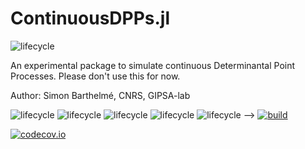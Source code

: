 # ContinuousDPPs.jl
![lifecycle](https://img.shields.io/badge/lifecycle-experimental-orange.svg)

An experimental package to simulate continuous Determinantal Point Processes. Please don't use this for now. 

Author: Simon Barthelmé, CNRS, GIPSA-lab



<!-- Tidyverse lifecycle badges, see https://www.tidyverse.org/lifecycle/ Uncomment or delete as needed. -->

![lifecycle](https://img.shields.io/badge/lifecycle-maturing-blue.svg)
![lifecycle](https://img.shields.io/badge/lifecycle-stable-green.svg)
![lifecycle](https://img.shields.io/badge/lifecycle-retired-orange.svg)
![lifecycle](https://img.shields.io/badge/lifecycle-archived-red.svg)
![lifecycle](https://img.shields.io/badge/lifecycle-dormant-blue.svg) -->
[![build](https://github.com/simon.barthelme/ContinuousDPPs.jl/workflows/CI/badge.svg)](https://github.com/simon.barthelme/ContinuousDPPs.jl/actions?query=workflow%3ACI)
<!-- travis-ci.com badge, uncomment or delete as needed, depending on whether you are using that service. -->
<!-- [![Build Status](https://travis-ci.com/simon.barthelme/ContinuousDPPs.jl.svg?branch=master)](https://travis-ci.com/simon.barthelme/ContinuousDPPs.jl) -->
<!-- Coverage badge on codecov.io, which is used by default. -->
[![codecov.io](http://codecov.io/github/simon.barthelme/ContinuousDPPs.jl/coverage.svg?branch=master)](http://codecov.io/github/simon.barthelme/ContinuousDPPs.jl?branch=master)
<!-- Documentation -- uncomment or delete as needed -->
<!--
[![Documentation](https://img.shields.io/badge/docs-stable-blue.svg)](https://simon.barthelme.github.io/ContinuousDPPs.jl/stable)
[![Documentation](https://img.shields.io/badge/docs-master-blue.svg)](https://simon.barthelme.github.io/ContinuousDPPs.jl/dev)
-->
<!-- Aqua badge, see test/runtests.jl -->
<!-- [![Aqua QA](https://raw.githubusercontent.com/JuliaTesting/Aqua.jl/master/badge.svg)](https://github.com/JuliaTesting/Aqua.jl) -->
